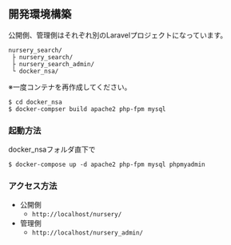 ## 開発環境構築

公開側、管理側はそれぞれ別のLaravelプロジェクトになっています。


```
nursery_search/
 ├ nursery_search/
 ├ nursery_search_admin/
 └ docker_nsa/
```

※一度コンテナを再作成してください。

```
$ cd docker_nsa
$ docker-compser build apache2 php-fpm mysql 
```

### 起動方法

docker_nsaフォルダ直下で

```
$ docker-compose up -d apache2 php-fpm mysql phpmyadmin
```

### アクセス方法

- 公開側
  - ```http://localhost/nursery/```
- 管理側
  - ```http://localhost/nursery_admin/```
